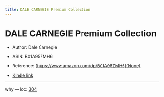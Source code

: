 ```yaml
---
title: DALE CARNEGIE Premium Collection
---
```

# DALE CARNEGIE Premium Collection

* Author: [Dale Carnegie](https://www.amazon.com/Dale-Carnegie/e/B00OIFV2S2/ref=dp_byline_cont_ebooks_1)
* ASIN: B01A95ZMH6




* Reference: [https://www.amazon.com/dp/B01A95ZMH6](None)
* [Kindle link](kindle://book?action=open&asin=B01A95ZMH6)


---
why — loc: [304](kindle://book?action=open&asin=B01A95ZMH6&location=304)


